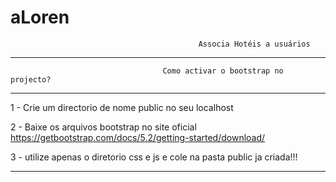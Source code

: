 # aLoren

                                              Associa Hotéis a usuários


*************************************************************************************************************
                                      Como activar o bootstrap no projecto?
*************************************************************************************************************

1 - Crie um directorio de nome public no seu localhost

2 - Baixe os arquivos bootstrap no site oficial https://getbootstrap.com/docs/5.2/getting-started/download/

3 - utilize apenas o diretorio css e js e cole na pasta public ja criada!!!

*************************************************************************************************************
